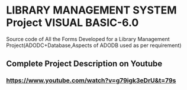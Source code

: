 # LIBRARY MANAGEMENT SYSTEM Project VISUAL BASIC-6.0
Source code of All the Forms Developed for a Library Management Project(ADODC+Database,Aspects of ADODB used as per requirement)

## Complete Project Description on Youtube 
### https://www.youtube.com/watch?v=g79igk3eDrU&t=79s
